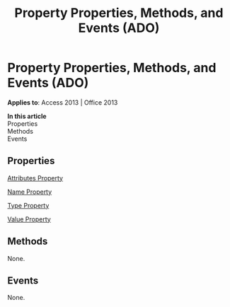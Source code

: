 ﻿---
title: Property Properties, Methods, and Events (ADO)
TOCTitle: Properties, Methods, and Events
ms:assetid: 7a1992c1-b234-58b8-a4c9-663d9b2370e9
ms:mtpsurl: https://msdn.microsoft.com/en-us/library/JJ249503(v=office.15)
ms:contentKeyID: 48545782
ms.date: 09/18/2015
mtps_version: v=office.15
---

# Property Properties, Methods, and Events (ADO)


**Applies to**: Access 2013 | Office 2013

**In this article**  
Properties  
Methods  
Events  

## Properties

[Attributes Property](attributes-property-ado.md)

[Name Property](name-property-ado.md)

[Type Property](type-property-ado.md)

[Value Property](value-property-ado.md)

## Methods

None.

## Events

None.

